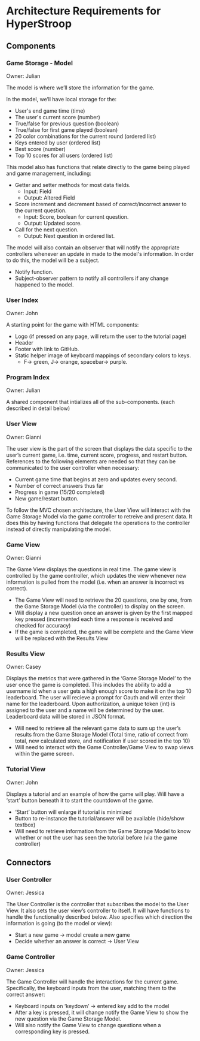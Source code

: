 # Architecture Requirements for HyperStroop

## Components

### Game Storage - Model

Owner: Julian

The model is where we’ll store the information for the game. 

In the model, we’ll have local storage for the:
* User's end game time (time)
* The user's current score (number)
* True/false for previous question (boolean)
* True/false for first game played (boolean)
* 20 color combinations for the current round (ordered list)
* Keys entered by user (ordered list)
* Best score (number)
* Top 10 scores for all users (ordered list)

This model also has functions that relate directly to the game being played and game management, including:
* Getter and setter methods for most data fields.
  * Input: Field
  * Output: Altered Field
* Score increment and decrement based of correct/incorrect answer to the current question.
  * Input: Score, boolean for current question.
  * Output: Updated score.
* Call for the next question.
  * Output: Next question in ordered list.

The model will also contain an observer that will notify the appropriate controllers whenever an update in made to the model's information. 
In order to do this, the model will be a subject.
* Notify function.
* Subject-observer pattern to notify all controllers if any change happened to the model.

### User Index

Owner: John

A starting point for the game with HTML components:
* Logo (if pressed on any page, will return the user to the tutorial page)
* Header
* Footer with link to GitHub.
* Static helper image of keyboard mappings of secondary colors to keys.
  * F-> green, J-> orange, spacebar-> purple.

### Program Index

Owner: Julian

A shared component that intializes all of the sub-components. (each described in detail below)

### User View

Owner: Gianni

The user view is the part of the screen that displays the data specific to the user’s current game, i.e. time, current score, progress, and restart button.
References to the following elements are needed so that they can be communicated to the user controller when necessary:
* Current game time that begins at zero and updates every second.
* Number of correct answers thus far
* Progress in game (15/20 completed)
* New game/restart button.

To follow the MVC chosen architecture, the User View will interact with the Game Storage Model via the game controller to retreive and present data.
It does this by having functions that delegate the operations to the controller instead of directly manipulating the model.

### Game View

Owner: Gianni

The Game View displays the questions in real time. The game view is controlled by the game controller, 
which updates the view whenever new information is pulled from the model (i.e. when an answer is incorrect vs correct).
* The Game View will need to retrieve the 20 questions, one by one, from the Game Storage Model (via the controller) to display on the screen.
* Will display a new question once an answer is given by the first mapped key pressed (incremented each time a response is received and checked for accuracy)
* If the game is completed, the game will be complete and the Game View will be replaced with the Results View


### Results View

Owner: Casey

Displays the metrics that were gathered in the ‘Game Storage Model’ to the user once the game is completed. 
This includes the ability to add a username id when a user gets a high enough score to make it on the top 10 leaderboard. 
The user will recieve a prompt for Oauth and will enter their name for the leaderboard. Upon authorization, a unique 
token (int) is assigned to the user and a name will be determined by the user. Leaderboard data will be 
stored in JSON format.    
* Will need to retrieve all the relevant game data to sum up the user’s results from the Game Storage Model (Total time, ratio of correct from total, new calculated store, and notification if user scored in the top 10)
* Will need to interact with the Game Controller/Game View to swap views within the game screen.


### Tutorial View

Owner: John

Displays a tutorial and an example of how the game will play. Will have a ‘start’ button beneath it to start the countdown of the game.
* ‘Start’ button will enlarge if tutorial is minimized
* Button to re-instance the tutorial/answer will be available (hide/show textbox)
* Will need to retrieve information from the Game Storage Model to know whether or not the user has seen the tutorial before (via the game controller)

## Connectors

### User Controller

Owner: Jessica

The User Controller is the controller that subscribes the model to the User View. 
It also sets the user view’s controller to itself. It will have functions to handle the functionality described below. 
Also specifies which direction the information is going (to the model or view):
* Start a new game → model create a new game
* Decide whether an answer is correct → User View

### Game Controller

Owner: Jessica

The Game Controller will handle the interactions for the current game. 
Specifically, the keyboard inputs from the user, matching them to the correct answer:
* Keyboard inputs on ‘keydown’ → entered key add to the model
* After a key is pressed, it will change notify the Game View to show the new question via the Game Storage Model.
* Will also notify the Game View to change questions when a corresponding key is pressed.
